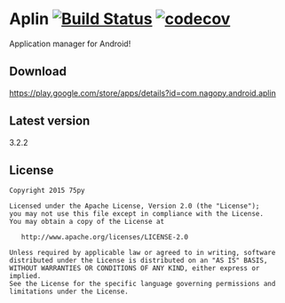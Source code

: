 Aplin [![Build Status](https://travis-ci.org/75py/Aplin.svg?branch=master)](https://travis-ci.org/75py/Aplin) [![codecov](https://codecov.io/gh/75py/Aplin/branch/master/graph/badge.svg)](https://codecov.io/gh/75py/Aplin)
=====

Application manager for Android!


Download
--------

https://play.google.com/store/apps/details?id=com.nagopy.android.aplin


Latest version
--------------

3.2.2


License
-------

    Copyright 2015 75py

    Licensed under the Apache License, Version 2.0 (the "License");
    you may not use this file except in compliance with the License.
    You may obtain a copy of the License at

       http://www.apache.org/licenses/LICENSE-2.0

    Unless required by applicable law or agreed to in writing, software
    distributed under the License is distributed on an "AS IS" BASIS,
    WITHOUT WARRANTIES OR CONDITIONS OF ANY KIND, either express or implied.
    See the License for the specific language governing permissions and
    limitations under the License.


